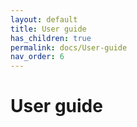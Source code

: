 ```yaml
---
layout: default
title: User guide
has_children: true
permalink: docs/User-guide
nav_order: 6
---
```


# User guide